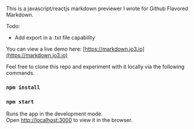 This is a javascript/reactjs markdown previewer I wrote for Github Flavored Markdown.

Todo:
* Add export in a .txt file capability

You can view a live demo here: [https://markdown.jo3.io](https://markdown.jo3.io)

Feel free to clone this repo and experiment with it locally via the following commands.

### `npm install`

### `npm start`

Runs the app in the development mode.<br>
Open [http://localhost:3000](http://localhost:3000) to view it in the browser.